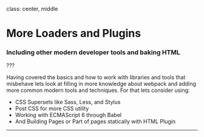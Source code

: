 class: center, middle

# More Loaders and Plugins

### Including other modern developer tools and baking HTML

???

Having covered the basics and how to work with libraries and tools that misbehave lets look at filling in more knowledge about webpack and adding more common modern tools and techniques. For that lets consider using:

- CSS Supersets like Sass, Less, and Stylus
- Post CSS for more CSS utility
- Working with ECMAScript 6 through Babel
- And Building Pages or Part of pages statically with HTML Plugin

---
